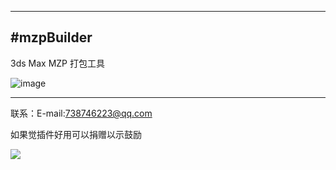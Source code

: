 

---
#mzpBuilder
-------------

3ds Max MZP 打包工具

![image](https://gitee.com/to4698/ND_tools/raw/master/mzpBuilder/20191003165913.png)

---

联系：E-mail:738746223@qq.com

如果觉插件好用可以捐赠以示鼓励

![](https://gitee.com/to4698/ND_tools/raw/master/img/1516971249924.jpg)

